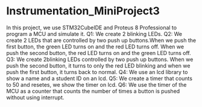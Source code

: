 # Instrumentation_MiniProject3
In this project, we use STM32CubeIDE and Proteus 8 Professional to program a MCU and simulate it.
Q1: We create 2 blinking LEDs.
Q2: We create 2 LEDs that are controlled by two push up buttons.When we push the first button, the green LED turns on and the red LED turns off.
When we push the second button, the red LED turns on and the green LED turns off.
Q3: We create 2blinking LEDs controlled by two push up buttons. When we push the second button, it turns to only the red LED blinking and when we push the first 
button, it turns back to normal.
Q4: We use an lcd library to show a name and a student ID on an lcd.
Q5: We create a timer that counts to 50 and resetes, we show the timer on lcd.
Q6: We use the timer of the MCU as a counter that counts the number of times a button is pushed without using interrupt.
